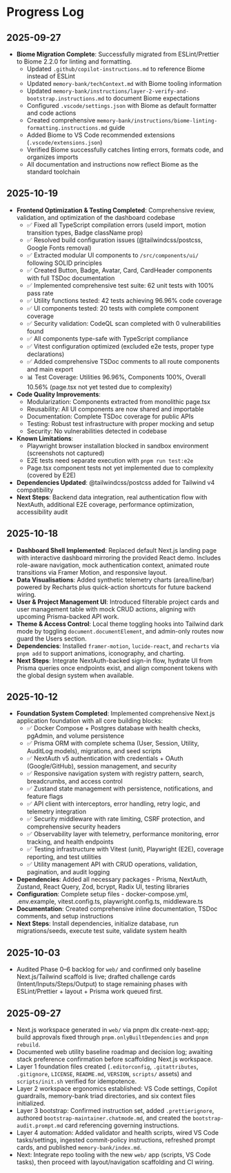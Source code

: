 # Progress Log

## 2025-09-27
- **Biome Migration Complete**: Successfully migrated from ESLint/Prettier to Biome 2.2.0 for linting and formatting.
  - Updated `.github/copilot-instructions.md` to reference Biome instead of ESLint
  - Updated `memory-bank/techContext.md` with Biome tooling information
  - Updated `memory-bank/instructions/layer-2-verify-and-bootstrap.instructions.md` to document Biome expectations
  - Configured `.vscode/settings.json` with Biome as default formatter and code actions
  - Created comprehensive `memory-bank/instructions/biome-linting-formatting.instructions.md` guide
  - Added Biome to VS Code recommended extensions (`.vscode/extensions.json`)
  - Verified Biome successfully catches linting errors, formats code, and organizes imports
  - All documentation and instructions now reflect Biome as the standard toolchain
## 2025-10-19
- **Frontend Optimization & Testing Completed**: Comprehensive review, validation, and optimization of the dashboard codebase
  - ✅ Fixed all TypeScript compilation errors (useId import, motion transition types, Badge className prop)
  - ✅ Resolved build configuration issues (@tailwindcss/postcss, Google Fonts removal)
  - ✅ Extracted modular UI components to `/src/components/ui/` following SOLID principles
  - ✅ Created Button, Badge, Avatar, Card, CardHeader components with full TSDoc documentation
  - ✅ Implemented comprehensive test suite: 62 unit tests with 100% pass rate
  - ✅ Utility functions tested: 42 tests achieving 96.96% code coverage
  - ✅ UI components tested: 20 tests with complete component coverage
  - ✅ Security validation: CodeQL scan completed with 0 vulnerabilities found
  - ✅ All components type-safe with TypeScript compliance
  - ✅ Vitest configuration optimized (excluded e2e tests, proper type declarations)
  - ✅ Added comprehensive TSDoc comments to all route components and main export
  - 📊 Test Coverage: Utilities 96.96%, Components 100%, Overall 10.56% (page.tsx not yet tested due to complexity)
- **Code Quality Improvements**:
  - Modularization: Components extracted from monolithic page.tsx
  - Reusability: All UI components are now shared and importable
  - Documentation: Complete TSDoc coverage for public APIs
  - Testing: Robust test infrastructure with proper mocking and setup
  - Security: No vulnerabilities detected in codebase
- **Known Limitations**:
  - Playwright browser installation blocked in sandbox environment (screenshots not captured)
  - E2E tests need separate execution with `pnpm run test:e2e`
  - Page.tsx component tests not yet implemented due to complexity (covered by E2E)
- **Dependencies Updated**: @tailwindcss/postcss added for Tailwind v4 compatibility
- **Next Steps**: Backend data integration, real authentication flow with NextAuth, additional E2E coverage, performance optimization, accessibility audit

## 2025-10-18
- **Dashboard Shell Implemented**: Replaced default Next.js landing page with interactive dashboard mirroring the provided React demo. Includes role-aware navigation, mock authentication context, animated route transitions via Framer Motion, and responsive layout.
- **Data Visualisations**: Added synthetic telemetry charts (area/line/bar) powered by Recharts plus quick-action shortcuts for future backend wiring.
- **User & Project Management UI**: Introduced filterable project cards and user management table with mock CRUD actions, aligning with upcoming Prisma-backed API work.
- **Theme & Access Control**: Local theme toggling hooks into Tailwind dark mode by toggling `document.documentElement`, and admin-only routes now guard the Users section.
- **Dependencies**: Installed `framer-motion`, `lucide-react`, and `recharts` via `pnpm add` to support animations, iconography, and charting.
- **Next Steps**: Integrate NextAuth-backed sign-in flow, hydrate UI from Prisma queries once endpoints exist, and align component tokens with the global design system when available.

## 2025-10-12
- **Foundation System Completed**: Implemented comprehensive Next.js application foundation with all core building blocks:
  - ✅ Docker Compose + Postgres database with health checks, pgAdmin, and volume persistence
  - ✅ Prisma ORM with complete schema (User, Session, Utility, AuditLog models), migrations, and seed scripts
  - ✅ NextAuth v5 authentication with credentials + OAuth (Google/GitHub), session management, and security
  - ✅ Responsive navigation system with registry pattern, search, breadcrumbs, and access control
  - ✅ Zustand state management with persistence, notifications, and feature flags
  - ✅ API client with interceptors, error handling, retry logic, and telemetry integration
  - ✅ Security middleware with rate limiting, CSRF protection, and comprehensive security headers
  - ✅ Observability layer with telemetry, performance monitoring, error tracking, and health endpoints
  - ✅ Testing infrastructure with Vitest (unit), Playwright (E2E), coverage reporting, and test utilities
  - ✅ Utility management API with CRUD operations, validation, pagination, and audit logging
- **Dependencies**: Added all necessary packages - Prisma, NextAuth, Zustand, React Query, Zod, bcrypt, Radix UI, testing libraries
- **Configuration**: Complete setup files - docker-compose.yml, .env.example, vitest.config.ts, playwright.config.ts, middleware.ts
- **Documentation**: Created comprehensive inline documentation, TSDoc comments, and setup instructions
- **Next Steps**: Install dependencies, initialize database, run migrations/seeds, execute test suite, validate system health

## 2025-10-03
- Audited Phase 0–6 backlog for `web/` and confirmed only baseline Next.js/Tailwind scaffold is live; drafted challenge cards (Intent/Inputs/Steps/Output) to stage remaining phases with ESLint/Prettier + layout + Prisma work queued first.

## 2025-09-27
- Next.js workspace generated in `web/` via pnpm dlx create-next-app; build approvals fixed through `pnpm.onlyBuiltDependencies` and `pnpm rebuild`.
- Documented web utility baseline roadmap and decision log; awaiting stack preference confirmation before scaffolding Next.js workspace.
- Layer 1 foundation files created (`.editorconfig`, `.gitattributes`, `.gitignore`, `LICENSE`, `README.md`, `VERSION`, `scripts/` assets) and `scripts/init.sh` verified for idempotence.
- Layer 2 workspace ergonomics established: VS Code settings, Copilot guardrails, memory-bank triad directories, and six context files initialized.
- Layer 3 bootstrap: Confirmed instruction set, added `.prettierignore`, authored `bootstrap-maintainer.chatmode.md`, and created the `bootstrap-audit.prompt.md` card referencing governing instructions.
- Layer 4 automation: Added validator and health scripts, wired VS Code tasks/settings, ingested commit-policy instructions, refreshed prompt cards, and published `memory-bank/index.md`.
- Next: Integrate repo tooling with the new `web/` app (scripts, VS Code tasks), then proceed with layout/navigation scaffolding and CI wiring.
